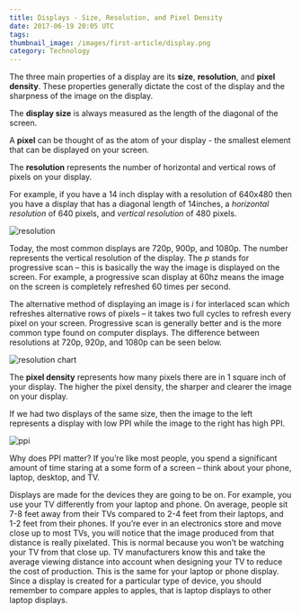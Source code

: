 ```yaml
---
title: Displays - Size, Resolution, and Pixel Density
date: 2017-06-19 20:05 UTC
tags:
thumbnail_image: /images/first-article/display.png
category: Technology
---
```


The three main properties of a display are its **size**, **resolution**, and **pixel density**. These properties generally dictate the cost of the display and the sharpness of the image on the display.

The **display size** is always measured as the length of the diagonal of the screen.

A **pixel** can be thought of as the atom of your display - the smallest element that can be displayed on your screen.

The **resolution** represents the number of horizontal and vertical rows of pixels on your display.

For example, if you have a 14 inch display with a resolution of 640x480 then you have a display that has a diagonal length of 14inches, a _horizontal resolution_ of 640 pixels, and _vertical resolution_ of 480 pixels.

![resolution](/images/first-article/res.jpg)

Today, the most common displays are 720p, 900p, and 1080p. The number represents the vertical resolution of the display. The _p_ stands for progressive scan – this is basically the way the image is displayed on the screen. For example, a progressive scan display at 60hz means the image on the screen is completely refreshed 60 times per second.

The alternative method of displaying an image is _i_ for interlaced scan which refreshes alternative rows of pixels – it takes two full cycles to refresh every pixel on your screen. Progressive scan is generally better and is the more common type found on computer displays. The difference between resolutions at 720p, 920p, and 1080p can be seen below.

![resolution chart](/images/first-article/res-chart.jpg)

The **pixel density** represents how many pixels there are in 1 square inch of your display. The higher the pixel density, the sharper and clearer the image on your display.

If we had two displays of the same size, then the image to the left represents a display with low PPI while the image to the right has high PPI.

![ppi](/images/first-article/ppi.jpg)

Why does PPI matter? If you’re like most people, you spend a significant amount of time staring at a some form of a screen – think about your phone, laptop, desktop, and TV.

Displays are made for the devices they are going to be on. For example, you use your TV differently from your laptop and phone. On average, people sit 7-8 feet away from their TVs compared to 2-4 feet from their laptops, and 1-2 feet from their phones. If you’re ever in an electronics store and move close up to most TVs, you will notice that the image produced from that distance is really pixelated. This is normal because you won’t be watching your TV from that close up. TV manufacturers know this and take the average viewing distance into account when designing your TV to reduce the cost of production. This is the same for your laptop or phone display. Since a display is created for a particular type of device, you should  remember to compare apples to apples, that is laptop displays to other laptop displays.  
